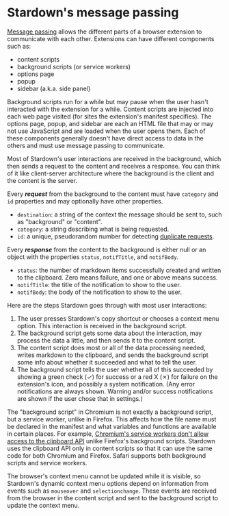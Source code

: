 # Stardown's message passing

[Message passing](https://developer.chrome.com/docs/extensions/develop/concepts/messaging) allows the different parts of a browser extension to communicate with each other. Extensions can have different components such as:

- content scripts
- background scripts (or service workers)
- options page
- popup
- sidebar (a.k.a. side panel)

Background scripts run for a while but may pause when the user hasn't interacted with the extension for a while. Content scripts are injected into each web page visited (for sites the extension's manifest specifies). The options page, popup, and sidebar are each an HTML file that may or may not use JavaScript and are loaded when the user opens them. Each of these components generally doesn't have direct access to data in the others and must use message passing to communicate.

Most of Stardown's user interactions are received in the background, which then sends a request to the content and receives a response. You can think of it like client-server architecture where the background is the client and the content is the server.

Every ***request*** from the background to the content must have `category` and `id` properties and may optionally have other properties.

- `destination`: a string of the context the message should be sent to, such as "background" or "content".
- `category`: a string describing what is being requested.
- `id`: a unique, pseudorandom number for detecting [duplicate requests](https://github.com/Stardown-app/Stardown/issues/98).

Every ***response*** from the content to the background is either null or an object with the properties `status`, `notifTitle`, and `notifBody`.

- `status`: the number of markdown items successfully created and written to the clipboard. Zero means failure, and one or above means success.
- `notifTitle`: the title of the notification to show to the user.
- `notifBody`: the body of the notification to show to the user.

Here are the steps Stardown goes through with most user interactions:

1. The user presses Stardown's copy shortcut or chooses a context menu option. This interaction is received in the background script.
2. The background script gets some data about the interaction, may process the data a little, and then sends it to the content script.
3. The content script does most or all of the data processing needed, writes markdown to the clipboard, and sends the background script some info about whether it succeeded and what to tell the user.
4. The background script tells the user whether all of this succeeded by showing a green check (✓) for success or a red X (✗) for failure on the extension's icon, and possibly a system notification. (Any error notifications are always shown. Warning and/or success notifications are shown if the user chose that in settings.)

The "background script" in Chromium is not exactly a background script, but a service worker, unlike in Firefox. This affects how the file name must be declared in the manifest and what variables and functions are available in certain places. For example, [Chromium's service workers don't allow access to the clipboard API](https://stackoverflow.com/questions/61862872/how-to-copy-web-notification-content-to-clipboard/61977696#61977696) unlike Firefox's background scripts. Stardown uses the clipboard API only in content scripts so that it can use the same code for both Chromium and Firefox. Safari supports both background scripts and service workers.

The browser's context menu cannot be updated while it is visible, so Stardown's dynamic context menu options depend on information from events such as `mouseover` and `selectionchange`. These events are received from the browser in the content script and sent to the background script to update the context menu.
